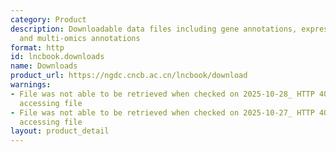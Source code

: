```yaml
---
category: Product
description: Downloadable data files including gene annotations, expression profiles,
  and multi-omics annotations
format: http
id: lncbook.downloads
name: Downloads
product_url: https://ngdc.cncb.ac.cn/lncbook/download
warnings:
- File was not able to be retrieved when checked on 2025-10-28_ HTTP 404 error when
  accessing file
- File was not able to be retrieved when checked on 2025-10-27_ HTTP 404 error when
  accessing file
layout: product_detail
---
```

